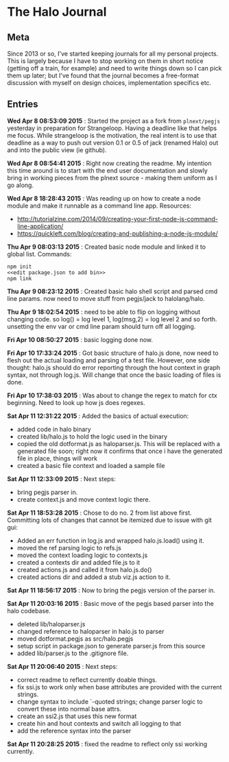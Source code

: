 The Halo Journal
=================
Meta
----
Since 2013 or so, I've started keeping journals for all my personal projects. This is largely because I have to stop working on them in short notice (getting off a train, for example) and need to write things down so I can pick them up later; but I've found that the journal becomes a free-format discussion with myself on design choices, implementation specifics etc.

Entries
--------
**Wed Apr  8 08:53:09 2015** : Started the project as a fork from `plnext/pegjs` yesterday in preparation for Strangeloop. Having a deadline like that helps me focus. While strangeloop is the motivation, the real intent is to use that deadline as a way to push out version 0.1 or 0.5 of jack (renamed Halo) out and into the public view (ie github).

**Wed Apr  8 08:54:41 2015** : Right now creating the readme. My intention this time around is to start with the end user documentation and slowly bring in working pieces from the plnext source - making them uniform as I go along.

**Wed Apr  8 18:28:43 2015** : Was reading up on how to create a node module and make it runnable as a command line app.
Resources: 
* http://tutorialzine.com/2014/09/creating-your-first-node-js-command-line-application/
* https://quickleft.com/blog/creating-and-publishing-a-node-js-module/

**Thu Apr  9 08:03:13 2015** : Created basic node module and linked it to global list. Commands:
	
	npm init
	<<edit package.json to add bin>>
	npm link

**Thu Apr  9 08:23:12 2015** : Created basic halo shell script and parsed cmd line params. now need to move stuff from pegjs/jack to halolang/halo.

**Thu Apr  9 18:02:54 2015** : need to be able to flip on logging without changing code. so log() = log level 1, log(msg,2) = log level 2 and so forth. unsetting the env var or cmd line param should turn off all logging.

**Fri Apr 10 08:50:27 2015** : basic logging done now.

**Fri Apr 10 17:33:24 2015** : Got basic structure of halo.js done, now need to flesh out the actual loading and parsing of a test file. However, one side thought: halo.js should do error reporting through the hout context in graph syntax, not through log.js. Will change that once the basic loading of files is done.

**Fri Apr 10 17:38:03 2015** : Was about to change the regex to match for ctx beginning. Need to look up how js does regexes.

**Sat Apr 11 12:31:22 2015** : Added the basics of actual execution:
  - added code in halo binary
  - created lib/halo.js to hold the logic used in the binary
  - copied the old dotformat.js as haloparser.js. This will be replaced with a generated file soon; right now it confirms that once i have the generated file in place, things will work	
  - created a basic file context and loaded a sample file

**Sat Apr 11 12:33:09 2015** : Next steps:

- bring pegjs parser in.
- create context.js and move context logic there.

**Sat Apr 11 18:53:28 2015** : Chose to do no. 2 from list above first. Committing lots of changes that cannot be itemized due to issue with git gui:
- Added an err function in log.js and wrapped halo.js.load() using it.
- moved the ref parsing logic to refs.js
- moved the context loading logic to contexts.js
- created a contexts dir and added file.js to it
- created actions.js and called it from halo.js.do()
- created actions dir and added a stub viz.js action to it.

**Sat Apr 11 18:56:17 2015** : Now to bring the pegjs version of the parser in.

**Sat Apr 11 20:03:16 2015** : Basic move of the pegjs based parser into the halo codebase.
- deleted lib/haloparser.js
- changed reference to haloparser in halo.js to parser
- moved dotformat.pegjs as src/halo.pegjs
- setup script in package.json to generate parser.js from this source
- added lib/parser.js to the .gitignore file.

**Sat Apr 11 20:06:40 2015** : Next steps:

- correct readme to reflect currently doable things.
- fix ssi.js to work only when base attributes are provided with the current strings.
- change syntax to include \`-quoted strings; change parser logic to convert these into normal base attrs.
- create an ssi2.js that uses this new format
- create hin and hout contexts and switch all logging to that
- add the reference syntax into the parser

**Sat Apr 11 20:28:25 2015** : fixed the readme to reflect only ssi working currently.
